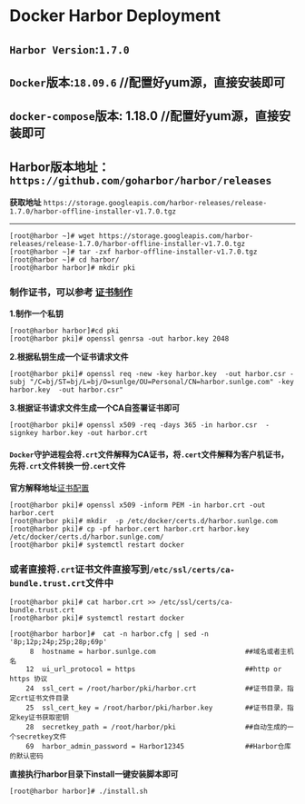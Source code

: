 # Docker Harbor Deployment
## **`Harbor Version`**:`1.7.0`
## **`Docker`版本:**`18.09.6`                                     //配置好yum源，直接安装即可
## **`docker-compose`版本:** 1.18.0                               //配置好yum源，直接安装即可
## **Harbor**版本地址：`https://github.com/goharbor/harbor/releases`
**获取地址** `https://storage.googleapis.com/harbor-releases/release-1.7.0/harbor-offline-installer-v1.7.0.tgz`
****
```
[root@harbor ~]# wget https://storage.googleapis.com/harbor-releases/release-1.7.0/harbor-offline-installer-v1.7.0.tgz
[root@harbor ~]# tar -zxf harbor-offline-installer-v1.7.0.tgz
[root@harbor ~]# cd harbor/
[root@harbor harbor]# mkdir pki
```
### 制作证书，可以参考   [证书制作](https://github.com/sunlge/kubernetes/blob/master/program/build%20certificate.md)

**1.制作一个私钥**
```
[root@harbor harbor]#cd pki
[root@harbor pki]# openssl genrsa -out harbor.key 2048
```
**2.根据私钥生成一个证书请求文件**  
```
[root@harbor pki]# openssl req -new -key harbor.key  -out harbor.csr -subj "/C=bj/ST=bj/L=bj/O=sunlge/OU=Personal/CN=harbor.sunlge.com" -key harbor.key  -out harbor.csr"
```

**3.根据证书请求文件生成一个CA自签署证书即可**  
```
[root@harbor pki]# openssl x509 -req -days 365 -in harbor.csr  -signkey harbor.key -out harbor.crt
```
#### `Docker`守护进程会将`.crt`文件解释为CA证书，将`.cert`文件解释为客户机证书，先将`.crt`文件转换一份`.cert`文件  
**官方解释地址**[证书配置](https://docs.docker.com/engine/security/certificates/)
```
[root@harbor pki]# openssl x509 -inform PEM -in harbor.crt -out harbor.cert
[root@harbor pki]# mkdir  -p /etc/docker/certs.d/harbor.sunlge.com
[root@harbor pki]# cp -pf harbor.cert harbor.crt harbor.key /etc/docker/certs.d/harbor.sunlge.com/
[root@harbor pki]# systemctl restart docker
```
### 或者直接将`.crt`证书文件直接写到`/etc/ssl/certs/ca-bundle.trust.crt`文件中
```
[root@harbor pki]# cat harbor.crt >> /etc/ssl/certs/ca-bundle.trust.crt
[root@harbor pki]# systemctl restart docker
```
```
[root@harbor harbor]#  cat -n harbor.cfg | sed -n '8p;12p;24p;25p;28p;69p'
     8  hostname = harbor.sunlge.com                      ##域名或者主机名
    12  ui_url_protocol = https                           ##http or https 协议
    24  ssl_cert = /root/harbor/pki/harbor.crt            ##证书目录，指定crt证书文件目录
    25  ssl_cert_key = /root/harbor/pki/harbor.key        ##证书目录，指定key证书获取密钥
    28  secretkey_path = /root/harbor/pki                 ##自动生成的一个secretkey文件
    69  harbor_admin_password = Harbor12345               ##Harbor仓库的默认密码
 ```
**直接执行harbor目录下install一键安装脚本即可**
```
[root@harbor harbor]# ./install.sh
```
